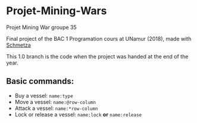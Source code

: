 # Projet-Mining-Wars
Projet Mining War groupe 35

Final project of the BAC 1 Programation cours at UNamur (2018), made with [Schmetza](https://github.com/Schmetza)

This 1.0 branch is the code when the project was handed at the end of the year.

## Basic commands:
* Buy a vessel: `name:type`
* Move a vessel: `name:@row-column`
* Attack a vessel: `name:*row-column`
* Lock or release a vessel: `name:lock` **or** `name:release`
